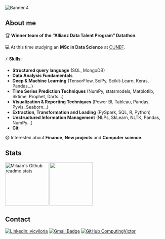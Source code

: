 ![Banner 4](https://user-images.githubusercontent.com/115224707/201220775-ac5d284c-1a92-4883-9db4-b5593a8efc61.png)


## About me

 🏆 **Winner team of the “Allianz Data Talent Program” Datathon** 

 💻 At this time studying an **MSc in Data Science** at [CUNEF](https://www.cunef.edu/).


 ⚡ **Skills**: 
 - **Structured query language** (SQL, MongoDB)
 - **Data Analysis Fundamentals**
 - **Deep & Machine Learning** (TensorFlow, SciPy, Scikit-Learn, Keras, Pandas...)
 - **Time Series Prediction Techniques** (NumPy, statsmodels, Matplotlib, Sktime, Prophet, Darts...)
 - **Visualization & Reporting Techniques** (Power BI, Tableau, Pandas, Pyvis, Seaborn...)
 - **Extraction, Transformation and Loading** (PySpark, SQL, R, Python)
 - **Unstructured Information Management** (NLPs, SkLearn, NLTK, Pandas, NumPy...)
 - **Git**

 😄 Interested about **Finance**, **New projects** and **Computer science**.
 
## Stats
  
<p>
    <img height="140em" src="https://github-readme-stats.vercel.app/api?username=ComputingVictor&theme=black&show_icons=true" alt="Milaan's Github readme stats">
    <img height="140px" src="https://stackoverflow-card.vercel.app/?userID=20613816&theme=stackoverflow-light"
/>
<p>

## Contact

[![Linkedin: vicviloria](https://img.shields.io/badge/-vicviloria-blue?style=flat-square&logo=Linkedin&logoColor=white&link=https://www.linkedin.com/in/vicviloria/)](https://www.linkedin.com/in/vicviloria/)
[![Gmail Badge](https://img.shields.io/badge/-Mail-c14438?style=flat-square&logo=Gmail&logoColor=white&link=mailto:victor.viloria@cunef.edu)](mailto:'victor.viloria@cunef.edu')
[![GitHub ComputingVictor](https://img.shields.io/github/followers/ComputingVictor?label=follow&style=social)](https://github.com/ComputingVictor)

<!--
**ComputingVictor/ComputingVictor** is a ✨ _special_ ✨ repository because its `README.md` (this file) appears on your GitHub profile.

Here are some ideas to get you started:

- 🔭 I’m currently working on ...
- 🌱 I’m currently learning ...
- 👯 I’m looking to collaborate on ...
- 🤔 I’m looking for help with ...
- 💬 Ask me about ...
- 📫 How to reach me: ...
- 😄 Pronouns: ...
- ⚡ Fun fact: ...
-->
